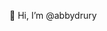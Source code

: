👋 Hi, I’m @abbydrury
<!---
abbydrury/abbydrury is a ✨ special ✨ repository because its `README.md` (this file) appears on your GitHub profile.
You can click the Preview link to take a look at your changes.
--->
